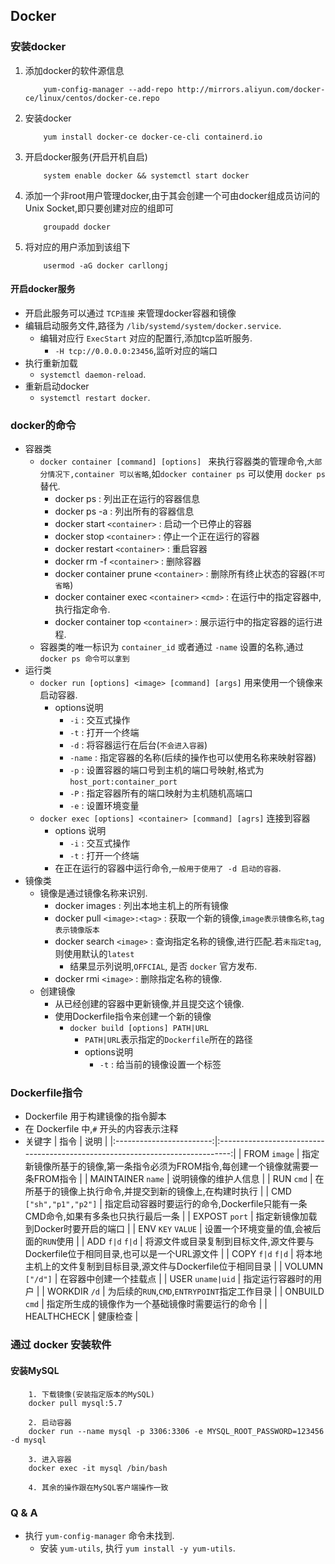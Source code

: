 ## Docker
### 安装docker
1. 添加docker的软件源信息
    ```
        yum-config-manager --add-repo http://mirrors.aliyun.com/docker-ce/linux/centos/docker-ce.repo
    ```
2. 安装docker
    ```
        yum install docker-ce docker-ce-cli containerd.io
    ```
3. 开启docker服务(开启开机自启)
    ```
        system enable docker && systemctl start docker
    ```
4. 添加一个非root用户管理docker,由于其会创建一个可由docker组成员访问的Unix Socket,即只要创建对应的组即可
    ```
        groupadd docker
    ```
5. 将对应的用户添加到该组下
    ```
        usermod -aG docker carllongj
    ```
#### 开启docker服务
* 开启此服务可以通过 `TCP连接` 来管理docker容器和镜像
* 编辑启动服务文件,路径为 `/lib/systemd/system/docker.service`.
    * 编辑对应行 `ExecStart` 对应的配置行,添加tcp监听服务.
        * `-H tcp://0.0.0.0:23456`,监听对应的端口
* 执行重新加载
    * `systemctl daemon-reload`.
* 重新启动docker
    * `systemctl restart docker`.

### docker的命令
* 容器类 
    * `docker container [command] [options] ` 来执行容器类的管理命令,`大部分情况下,container 可以省略`,如`docker container ps` 可以使用 `docker ps`替代.
        * docker ps                                             : 列出正在运行的容器信息
        * docker ps -a                                          : 列出所有的容器信息
        * docker start `<container>`                            : 启动一个已停止的容器
        * docker stop `<container>`                             : 停止一个正在运行的容器
        * docker restart `<container>`                          : 重启容器
        * docker rm -f `<container>`                            : 删除容器
        * docker container prune `<container>`                  : 删除所有终止状态的容器(`不可省略`)
        * docker container exec `<container>` `<cmd>`           : 在运行中的指定容器中,执行指定命令.
        * docker container top `<container>`                    : 展示运行中的指定容器的运行进程.
    * 容器类的唯一标识为 `container_id` 或者通过 `-name` 设置的名称,通过`docker ps 命令可以拿到`
* 运行类
    * `docker run [options] <image> [command] [args]` 用来使用一个镜像来启动容器.
        * options说明
            * `-i`                                              : 交互式操作
            * `-t`                                              : 打开一个终端
            * `-d`                                              : 将容器运行在后台(`不会进入容器`)
            * `-name`                                           : 指定容器的名称(后续的操作也可以使用名称来映射容器)
            * `-p`                                              : 设置容器的端口号到主机的端口号映射,格式为 `host_port:container_port`
            * `-P`                                              : 指定容器所有的端口映射为主机随机高端口
            * `-e`                                              : 设置环境变量
    * `docker exec [options] <container> [command] [agrs]` 连接到容器
        * options 说明
            * `-i`                                              : 交互式操作
            * `-t`                                              : 打开一个终端
        * 在正在运行的容器中运行命令,`一般用于使用了 -d 启动的容器`.
* 镜像类
    * 镜像是通过镜像名称来识别.
        * docker images                                         : 列出本地主机上的所有镜像
        * docker pull `<image>:<tag>`                           : 获取一个新的镜像,`image表示镜像名称`,`tag表示镜像版本`
        * docker search `<image>`                               : 查询指定名称的镜像,进行匹配.若`未指定tag`,则使用默认的`latest`
            * 结果显示列说明,`OFFCIAL`, 是否 `docker` 官方发布.
        * docker rmi `<image>`                                  : 删除指定名称的镜像.
    * 创建镜像
        * 从已经创建的容器中更新镜像,并且提交这个镜像.
        * 使用Dockerfile指令来创建一个新的镜像
            * `docker build [options] PATH|URL`
                * `PATH|URL`表示指定的`Dockerfile`所在的路径
                * options说明
                    * `-t`                                      : 给当前的镜像设置一个标签
### Dockerfile指令
* Dockerfile 用于构建镜像的指令脚本
* 在 Dockerfile 中,`#` 开头的内容表示注释
* 关键字
    |   指令                   |   说明                                                                         |
    |:------------------------:|:-----------------------------------------------------------------------------:|
    | FROM `image`             | 指定新镜像所基于的镜像,第一条指令必须为FROM指令,每创建一个镜像就需要一条FROM指令    | 
    | MAINTAINER `name`        | 说明镜像的维护人信息                                                            |
    | RUN `cmd`                | 在所基于的镜像上执行命令,并提交到新的镜像上,在构建时执行                           |
    | CMD `["sh","p1","p2"]`   | 指定启动容器时要运行的命令,Dockerfile只能有一条CMD命令,如果有多条也只执行最后一条   |
    | EXPOST `port`            | 指定新镜像加载到Docker时要开启的端口                                             |
    | ENV `KEY` `VALUE`        | 设置一个环境变量的值,会被后面的`RUN`使用                                         |
    | ADD `f|d` `f|d`          | 将源文件或目录复制到目标文件,源文件要与Dockerfile位于相同目录,也可以是一个URL源文件 |
    | COPY `f|d` `f|d`         | 将本地主机上的文件复制到目标目录,源文件与Dockerfile位于相同目录                    |
    | VOLUMN `["/d"]`          | 在容器中创建一个挂载点                                                          |
    | USER `uname|uid`         | 指定运行容器时的用户                                                            |
    | WORKDIR `/d`             | 为后续的`RUN`,`CMD`,`ENTRYPOINT`指定工作目录                                    |
    | ONBUILD `cmd`            | 指定所生成的镜像作为一个基础镜像时需要运行的命令                                  |
    | HEALTHCHECK              | 健康检查                                                                       | 

### 通过 docker 安装软件
#### 安装MySQL
```
    1. 下载镜像(安装指定版本的MySQL)
    docker pull mysql:5.7

    2. 启动容器 
    docker run --name mysql -p 3306:3306 -e MYSQL_ROOT_PASSWORD=123456 -d mysql
    
    3. 进入容器
    docker exec -it mysql /bin/bash

    4. 其余的操作跟在MySQL客户端操作一致
```
### Q & A
* 执行 `yum-config-manager` 命令未找到. 
    * 安装 `yum-utils`, 执行 `yum install -y yum-utils`.